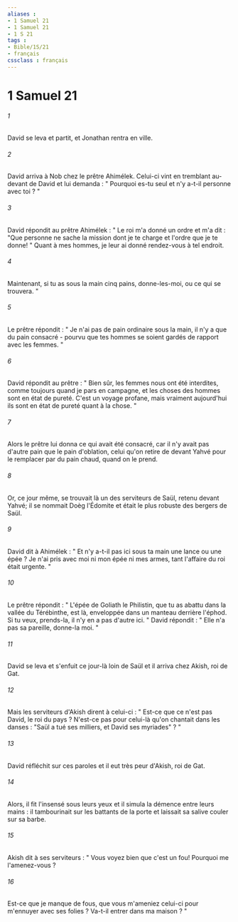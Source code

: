 ```yaml
---
aliases : 
- 1 Samuel 21
- 1 Samuel 21
- 1 S 21
tags : 
- Bible/1S/21
- français
cssclass : français
---
```


# 1 Samuel 21

###### 1
David se leva et partit, et Jonathan rentra en ville. 
###### 2
David arriva à Nob chez le prêtre Ahimélek. Celui-ci vint en tremblant au-devant de David et lui demanda : " Pourquoi es-tu seul et n'y a-t-il personne avec toi ? " 
###### 3
David répondit au prêtre Ahimélek : " Le roi m'a donné un ordre et m'a dit : "Que personne ne sache la mission dont je te charge et l'ordre que je te donne! " Quant à mes hommes, je leur ai donné rendez-vous à tel endroit. 
###### 4
Maintenant, si tu as sous la main cinq pains, donne-les-moi, ou ce qui se trouvera. " 
###### 5
Le prêtre répondit : " Je n'ai pas de pain ordinaire sous la main, il n'y a que du pain consacré - pourvu que tes hommes se soient gardés de rapport avec les femmes. " 
###### 6
David répondit au prêtre : " Bien sûr, les femmes nous ont été interdites, comme toujours quand je pars en campagne, et les choses des hommes sont en état de pureté. C'est un voyage profane, mais vraiment aujourd'hui ils sont en état de pureté quant à la chose. " 
###### 7
Alors le prêtre lui donna ce qui avait été consacré, car il n'y avait pas d'autre pain que le pain d'oblation, celui qu'on retire de devant Yahvé pour le remplacer par du pain chaud, quand on le prend. 
###### 8
Or, ce jour même, se trouvait là un des serviteurs de Saül, retenu devant Yahvé; il se nommait Doèg l'Édomite et était le plus robuste des bergers de Saül. 
###### 9
David dit à Ahimélek : " Et n'y a-t-il pas ici sous ta main une lance ou une épée ? Je n'ai pris avec moi ni mon épée ni mes armes, tant l'affaire du roi était urgente. " 
###### 10
Le prêtre répondit : " L'épée de Goliath le Philistin, que tu as abattu dans la vallée du Térébinthe, est là, enveloppée dans un manteau derrière l'éphod. Si tu veux, prends-la, il n'y en a pas d'autre ici. " David répondit : " Elle n'a pas sa pareille, donne-la moi. " 
###### 11
David se leva et s'enfuit ce jour-là loin de Saül et il arriva chez Akish, roi de Gat. 
###### 12
Mais les serviteurs d'Akish dirent à celui-ci : " Est-ce que ce n'est pas David, le roi du pays ? N'est-ce pas pour celui-là qu'on chantait dans les danses : "Saül a tué ses milliers, et David ses myriades" ? " 
###### 13
David réfléchit sur ces paroles et il eut très peur d'Akish, roi de Gat. 
###### 14
Alors, il fit l'insensé sous leurs yeux et il simula la démence entre leurs mains : il tambourinait sur les battants de la porte et laissait sa salive couler sur sa barbe. 
###### 15
Akish dit à ses serviteurs : " Vous voyez bien que c'est un fou! Pourquoi me l'amenez-vous ? 
###### 16
Est-ce que je manque de fous, que vous m'ameniez celui-ci pour m'ennuyer avec ses folies ? Va-t-il entrer dans ma maison ? " 
